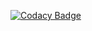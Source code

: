    [![Codacy Badge](https://api.codacy.com/project/badge/Grade/8ae126736f62401fb9e0374c481bc05e)](https://www.codacy.com/app/jeyanandhini/kpit?utm_source=github.com&amp;utm_medium=referral&amp;utm_content=jeyanandhini/kpit&amp;utm_campaign=Badge_Grade)     

